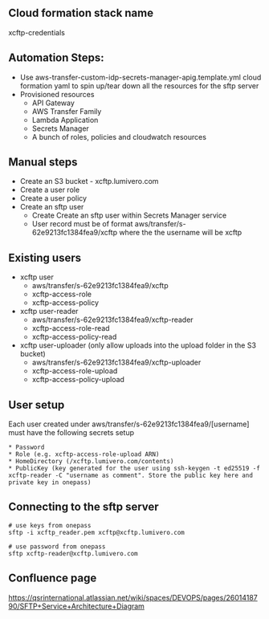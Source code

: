 Cloud formation stack name
---
xcftp-credentials


Automation Steps: 
---
* Use aws-transfer-custom-idp-secrets-manager-apig.template.yml cloud formation yaml to spin up/tear down all the resources for the sftp server
* Provisioned resources
    * API Gateway
    * AWS Transfer Family
    * Lambda Application
    * Secrets Manager
    * A bunch of roles, policies and cloudwatch resources

Manual steps
---
* Create an S3 bucket - xcftp.lumivero.com
* Create a user role
* Create a user policy
* Create an sftp user
    * Create Create an sftp user within Secrets Manager service
    * User record must be of format aws/transfer/s-62e9213fc1384fea9/xcftp where the the username will be xcftp

Existing users
---
* xcftp user
    * aws/transfer/s-62e9213fc1384fea9/xcftp
    * xcftp-access-role
    * xcftp-access-policy
* xcftp user-reader
    * aws/transfer/s-62e9213fc1384fea9/xcftp-reader
    * xcftp-access-role-read
    * xcftp-access-policy-read
* xcftp user-uploader (only allow uploads into the upload folder in the S3 bucket)
    * aws/transfer/s-62e9213fc1384fea9/xcftp-uploader
    * xcftp-access-role-upload
    * xcftp-access-policy-upload    

User setup
---
Each user created under aws/transfer/s-62e9213fc1384fea9/[username] must have the following secrets setup
    
    * Password
    * Role (e.g. xcftp-access-role-upload ARN)
    * HomeDirectory (/xcftp.lumivero.com/contents)
    * PublicKey (key generated for the user using ssh-keygen -t ed25519 -f xcftp-reader -C "username as comment". Store the public key here and private key in onepass)

Connecting to the sftp server
---
``` 
# use keys from onepass
sftp -i xcftp_reader.pem xcftp@xcftp.lumivero.com 

# use password from onepass
sftp xcftp-reader@xcftp.lumivero.com 
```

Confluence page
---
https://qsrinternational.atlassian.net/wiki/spaces/DEVOPS/pages/2601418790/SFTP+Service+Architecture+Diagram
